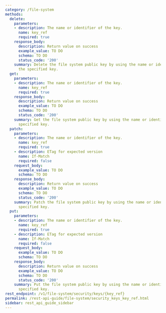```yaml
---
category: /file-system
methods:
  delete:
    parameters:
    - description: The name or identifier of the key.
      name: key_ref
      required: true
    response_body:
      description: Return value on success
      example_value: TO DO
      schema: TO DO
      status_code: '200'
    summary: Delete the file system public key by using the name or identifier of
      the specified key.
  get:
    parameters:
    - description: The name or identifier of the key.
      name: key_ref
      required: true
    response_body:
      description: Return value on success
      example_value: TO DO
      schema: TO DO
      status_code: '200'
    summary: Get the file system public key by using the name or identifier of the
      specified key.
  patch:
    parameters:
    - description: The name or identifier of the key.
      name: key_ref
      required: true
    - description: ETag for expected version
      name: If-Match
      required: false
    request_body:
      example_value: TO DO
      schema: TO DO
    response_body:
      description: Return value on success
      example_value: TO DO
      schema: TO DO
      status_code: '200'
    summary: Patch the file system public key by using the name or identifier of the
      specified key.
  put:
    parameters:
    - description: The name or identifier of the key.
      name: key_ref
      required: true
    - description: ETag for expected version
      name: If-Match
      required: false
    request_body:
      example_value: TO DO
      schema: TO DO
    response_body:
      description: Return value on success
      example_value: TO DO
      schema: TO DO
      status_code: '200'
    summary: Put the file system public key by using the name or identifier of the
      specified key.
rest_endpoint: /v1/file-system/security/keys/{key_ref}
permalink: /rest-api-guide/file-system/security_keys_key_ref.html
sidebar: rest_api_guide_sidebar
---
```

